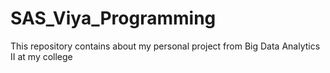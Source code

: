 # SAS_Viya_Programming
This repository contains about my personal project from Big Data Analytics II at my college
